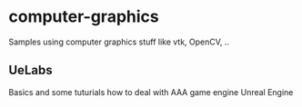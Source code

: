 # computer-graphics

Samples using computer graphics stuff like vtk, OpenCV, ..




## UeLabs

Basics and some tuturials how to deal with AAA game engine Unreal Engine